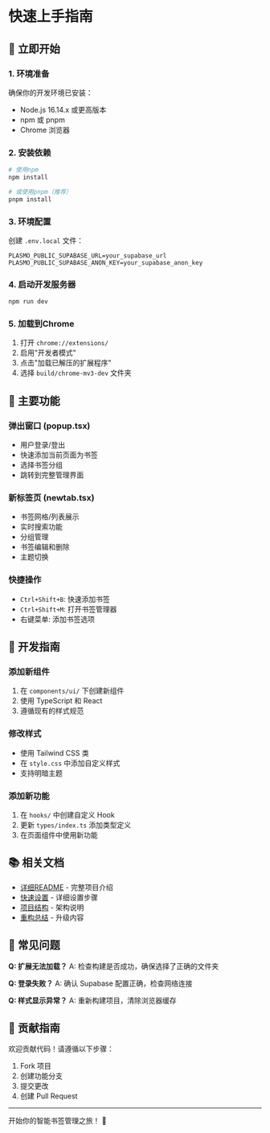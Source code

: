 # 快速上手指南

## 🚀 立即开始

### 1. 环境准备
确保你的开发环境已安装：
- Node.js 16.14.x 或更高版本
- npm 或 pnpm
- Chrome 浏览器

### 2. 安装依赖
```bash
# 使用npm
npm install

# 或使用pnpm（推荐）
pnpm install
```

### 3. 环境配置
创建 `.env.local` 文件：
```env
PLASMO_PUBLIC_SUPABASE_URL=your_supabase_url
PLASMO_PUBLIC_SUPABASE_ANON_KEY=your_supabase_anon_key
```

### 4. 启动开发服务器
```bash
npm run dev
```

### 5. 加载到Chrome
1. 打开 `chrome://extensions/`
2. 启用"开发者模式"
3. 点击"加载已解压的扩展程序"
4. 选择 `build/chrome-mv3-dev` 文件夹

## 🎯 主要功能

### 弹出窗口 (popup.tsx)
- 用户登录/登出
- 快速添加当前页面为书签
- 选择书签分组
- 跳转到完整管理界面

### 新标签页 (newtab.tsx)
- 书签网格/列表展示
- 实时搜索功能
- 分组管理
- 书签编辑和删除
- 主题切换

### 快捷操作
- `Ctrl+Shift+B`: 快速添加书签
- `Ctrl+Shift+M`: 打开书签管理器
- 右键菜单: 添加书签选项

## 🔧 开发指南

### 添加新组件
1. 在 `components/ui/` 下创建新组件
2. 使用 TypeScript 和 React
3. 遵循现有的样式规范

### 修改样式
- 使用 Tailwind CSS 类
- 在 `style.css` 中添加自定义样式
- 支持明暗主题

### 添加新功能
1. 在 `hooks/` 中创建自定义 Hook
2. 更新 `types/index.ts` 添加类型定义
3. 在页面组件中使用新功能

## 📚 相关文档

- [详细README](README.md) - 完整项目介绍
- [快速设置](setup.md) - 详细设置步骤
- [项目结构](PROJECT_STRUCTURE.md) - 架构说明
- [重构总结](PROJECT_SUMMARY.md) - 升级内容

## 🐛 常见问题

**Q: 扩展无法加载？**
A: 检查构建是否成功，确保选择了正确的文件夹

**Q: 登录失败？**
A: 确认 Supabase 配置正确，检查网络连接

**Q: 样式显示异常？**
A: 重新构建项目，清除浏览器缓存

## 🤝 贡献指南

欢迎贡献代码！请遵循以下步骤：
1. Fork 项目
2. 创建功能分支
3. 提交更改
4. 创建 Pull Request

---

开始你的智能书签管理之旅！ 🌟 